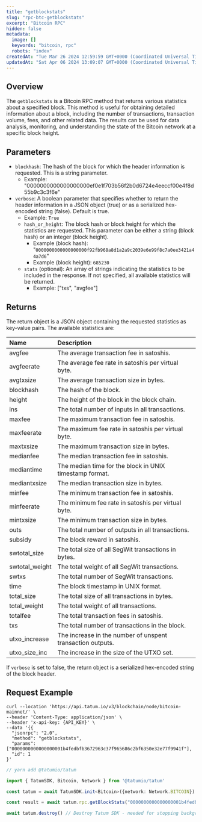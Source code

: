 ```yaml
---
title: "getblockstats"
slug: "rpc-btc-getblockstats"
excerpt: "Bitcoin RPC"
hidden: false
metadata: 
  image: []
  keywords: "bitcoin, rpc"
  robots: "index"
createdAt: "Tue Mar 26 2024 12:59:59 GMT+0000 (Coordinated Universal Time)"
updatedAt: "Sat Apr 06 2024 13:09:07 GMT+0000 (Coordinated Universal Time)"
---
```

## Overview

The `getblockstats` is a Bitcoin RPC method that returns various statistics about a specified block. This method is useful for obtaining detailed information about a block, including the number of transactions, transaction volume, fees, and other related data. The results can be used for data analysis, monitoring, and understanding the state of the Bitcoin network at a specific block height.

## Parameters

- `blockhash`: The hash of the block for which the header information is requested. This is a string parameter.
  - Example: "0000000000000000000ef0e1f703b56f2b0d6724e4eeccf00e4f8d55b9c3c3f6e"
- `verbose`: A boolean parameter that specifies whether to return the header information in a JSON object (true) or as a serialized hex-encoded string (false). Default is true.
  - Example: `True`
  - `hash_or_height`: The block hash or block height for which the statistics are requested. This parameter can be either a string (block hash) or an integer (block height).
    - Example (block hash): "`0000000000000000000f92fb968a8d1a2a9c2039e6e99f8c7a0ee3421a44a7d6`"
    - Example (block height): `685230`
  - `stats` (optional): An array of strings indicating the statistics to be included in the response. If not specified, all available statistics will be returned.
    - Example: ["txs", "avgfee"]

## Returns

The return object is a JSON object containing the requested statistics as key-value pairs. The available statistics are:

| Name           | Description                                                |
| :------------- | :--------------------------------------------------------- |
| avgfee         | The average transaction fee in satoshis.                   |
| avgfeerate     | The average fee rate in satoshis per virtual byte.         |
| avgtxsize      | The average transaction size in bytes.                     |
| blockhash      | The hash of the block.                                     |
| height         | The height of the block in the block chain.                |
| ins            | The total number of inputs in all transactions.            |
| maxfee         | The maximum transaction fee in satoshis.                   |
| maxfeerate     | The maximum fee rate in satoshis per virtual byte.         |
| maxtxsize      | The maximum transaction size in bytes.                     |
| medianfee      | The median transaction fee in satoshis.                    |
| mediantime     | The median time for the block in UNIX timestamp format.    |
| mediantxsize   | The median transaction size in bytes.                      |
| minfee         | The minimum transaction fee in satoshis.                   |
| minfeerate     | The minimum fee rate in satoshis per virtual byte.         |
| mintxsize      | The minimum transaction size in bytes.                     |
| outs           | The total number of outputs in all transactions.           |
| subsidy        | The block reward in satoshis.                              |
| swtotal_size   | The total size of all SegWit transactions in bytes.        |
| swtotal_weight | The total weight of all SegWit transactions.               |
| swtxs          | The total number of SegWit transactions.                   |
| time           | The block timestamp in UNIX format.                        |
| total_size     | The total size of all transactions in bytes.               |
| total_weight   | The total weight of all transactions.                      |
| totalfee       | The total transaction fees in satoshis.                    |
| txs            | The total number of transactions in the block.             |
| utxo_increase  | The increase in the number of unspent transaction outputs. |
| utxo_size_inc  | The increase in the size of the UTXO set.                  |

If `verbose` is set to false, the return object is a serialized hex-encoded string of the block header.

## Request Example

```curl cURL
curl --location 'https://api.tatum.io/v3/blockchain/node/bitcoin-mainnet/' \
--header 'Content-Type: application/json' \
--header 'x-api-key: {API_KEY}' \
--data '{{
  "jsonrpc": "2.0",
  "method": "getblockstats",
  "params": ["0000000000000000001b4fedbfb3672963c37f965686c2bf6350e32e77f9941f"],
  "id": 1
}'
```
```typescript JS SDK
// yarn add @tatumio/tatum

import { TatumSDK, Bitcoin, Network } from '@tatumio/tatum'

const tatum = await TatumSDK.init<Bitcoin>({network: Network.BITCOIN})

const result = await tatum.rpc.getBlockStats("0000000000000000001b4fedbfb3672963c37f965686c2bf6350e32e77f9941f")

await tatum.destroy() // Destroy Tatum SDK - needed for stopping background jobs
```
